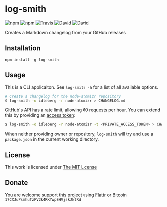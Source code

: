 # log-smith

[![npm](https://img.shields.io/npm/l/log-smith.svg?style=flat-square)](https://www.npmjs.org/package/log-smith)
[![npm](https://img.shields.io/npm/v/log-smith.svg?style=flat-square)](https://www.npmjs.org/package/log-smith)
[![Travis](https://img.shields.io/travis/idleberg/log-smith.svg?style=flat-square)](https://travis-ci.org/idleberg/log-smith)
[![David](https://img.shields.io/david/idleberg/log-smith.svg?style=flat-square)](https://david-dm.org/idleberg/log-smith)
[![David](https://img.shields.io/david/dev/idleberg/log-smith.svg?style=flat-square)](https://david-dm.org/idleberg/log-smith?type=dev)

Creates a Markdown changelog from your GitHub releases

## Installation

`npm install -g log-smith`

## Usage

This is a CLI applicaiton. See `log-smith -h` for a list of all available options.

```sh
# Create a changelog for the node-atomizr repository
$ log-smith -o idleberg -r node-atomizr > CHANGELOG.md
```

GitHub's API has a rate limit, allowing 60 requests per hour. You can extend this by providing an [access token](https://github.com/settings/tokens):

```sh
$ log-smith -o idleberg -r node-atomizr -t <PRIVATE_ACCESS_TOKEN> > CHANGELOG.md
```

When neither providing owner or repository, `log-smith` will try and use a `package.json` in the current working directory. 

## License

This work is licensed under [The MIT License](https://opensource.org/licenses/MIT)

## Donate

You are welcome support this project using [Flattr](https://flattr.com/submit/auto?user_id=idleberg&url=https://github.com/idleberg/log-smith) or Bitcoin `17CXJuPsmhuTzFV2k4RKYwpEHVjskJktRd`